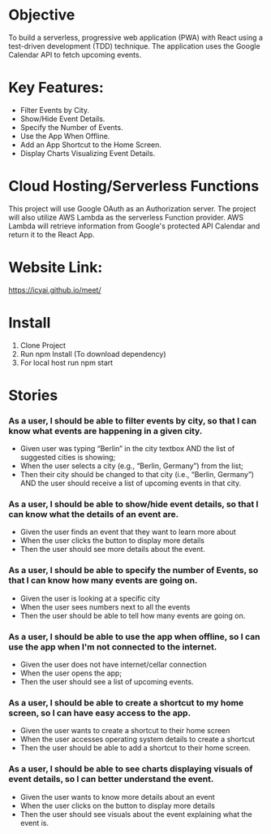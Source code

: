 # Objective
To build a serverless, progressive web application (PWA) with React using a
test-driven development (TDD) technique. The application uses the Google
Calendar API to fetch upcoming events.

# Key Features:
- Filter Events by City.
- Show/Hide Event Details.
- Specify the Number of Events.
- Use the App When Offline.
- Add an App Shortcut to the Home Screen.
- Display Charts Visualizing Event Details.

# Cloud Hosting/Serverless Functions
This project will use Google OAuth as an Authorization server. The project will also utilize AWS Lambda as the serverless Function provider.
AWS Lambda will retrieve information from Google's protected API Calendar and return it to the React App. 

# Website Link:
https://icyai.github.io/meet/

# Install
1. Clone Project
2. Run npm Install (To download dependency)
3.  For local host run npm start
   
# Stories

### As a user, I should be able to filter events by city, so that I can know what events are happening in a given city.

- Given user was typing “Berlin” in the city textbox AND the list of suggested cities is showing;
- When the user selects a city (e.g., “Berlin, Germany”) from the list;
- Then their city should be changed to that city (i.e., “Berlin, Germany”) AND the user should receive a list of upcoming events in that city.

### As a user, I should be able to show/hide event details, so that I can know what the details of an event are.

- Given the user finds an event that they want to learn more about
- When the user clicks the button to display more details
- Then the user should see more details about the event.

### As a user, I should be able to specify the number of Events, so that I can know how many events are going on.

- Given the user is looking at a specific city
- When the user sees numbers next to all the events
- Then the user should be able to tell how many events are going on.


### As a user, I should be able to use the app when offline, so I can use the app when I'm not connected to the internet.

- Given the user does not have internet/cellar connection
- When the user opens the app;
- Then the user should see a list of upcoming events.


### As a user, I should be able to create a shortcut to my home screen, so I can have easy access to the app.

- Given the user wants to create a shortcut to their home screen
- When the user accesses operating system details to create a shortcut
- Then the user should be able to add a shortcut to their home screen.

### As a user, I should be able to see charts displaying visuals of event details, so I can better understand the event.

- Given the user wants to know more details about an event
- When the user clicks on the button to display more details
- Then the user should see visuals about the event explaining what the event is.
